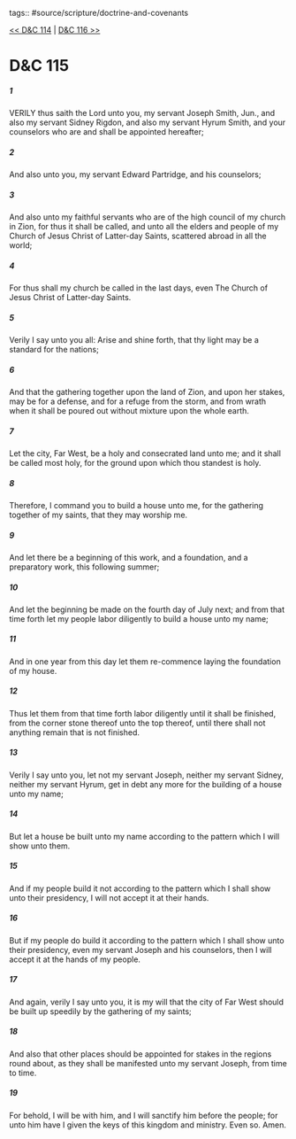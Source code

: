 tags:: #source/scripture/doctrine-and-covenants

[<< D&C 114](doctrine-and-covenants/D&C_114.md) | [D&C 116 >>](doctrine-and-covenants/D&C_116.md)

# D&C 115

##### 1

VERILY thus saith the Lord unto you, my servant Joseph Smith, Jun., and also my servant Sidney Rigdon, and also my servant Hyrum Smith, and your counselors who are and shall be appointed hereafter;

##### 2

And also unto you, my servant Edward Partridge, and his counselors;

##### 3

And also unto my faithful servants who are of the high council of my church in Zion, for thus it shall be called, and unto all the elders and people of my Church of Jesus Christ of Latter-day Saints, scattered abroad in all the world;

##### 4

For thus shall my church be called in the last days, even The Church of Jesus Christ of Latter-day Saints.

##### 5

Verily I say unto you all: Arise and shine forth, that thy light may be a standard for the nations;

##### 6

And that the gathering together upon the land of Zion, and upon her stakes, may be for a defense, and for a refuge from the storm, and from wrath when it shall be poured out without mixture upon the whole earth.

##### 7

Let the city, Far West, be a holy and consecrated land unto me; and it shall be called most holy, for the ground upon which thou standest is holy.

##### 8

Therefore, I command you to build a house unto me, for the gathering together of my saints, that they may worship me.

##### 9

And let there be a beginning of this work, and a foundation, and a preparatory work, this following summer;

##### 10

And let the beginning be made on the fourth day of July next; and from that time forth let my people labor diligently to build a house unto my name;

##### 11

And in one year from this day let them re-commence laying the foundation of my house.

##### 12

Thus let them from that time forth labor diligently until it shall be finished, from the corner stone thereof unto the top thereof, until there shall not anything remain that is not finished.

##### 13

Verily I say unto you, let not my servant Joseph, neither my servant Sidney, neither my servant Hyrum, get in debt any more for the building of a house unto my name;

##### 14

But let a house be built unto my name according to the pattern which I will show unto them.

##### 15

And if my people build it not according to the pattern which I shall show unto their presidency, I will not accept it at their hands.

##### 16

But if my people do build it according to the pattern which I shall show unto their presidency, even my servant Joseph and his counselors, then I will accept it at the hands of my people.

##### 17

And again, verily I say unto you, it is my will that the city of Far West should be built up speedily by the gathering of my saints;

##### 18

And also that other places should be appointed for stakes in the regions round about, as they shall be manifested unto my servant Joseph, from time to time.

##### 19

For behold, I will be with him, and I will sanctify him before the people; for unto him have I given the keys of this kingdom and ministry. Even so. Amen.
